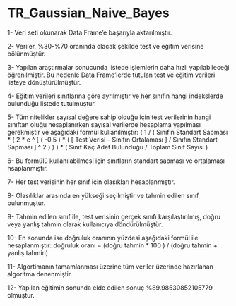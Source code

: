 # TR_Gaussian_Naive_Bayes
1- Veri seti okunarak Data Frame’e başarıyla aktarılmıştır.

2- Veriler, %30-%70 oranında olacak şekilde test ve eğitim verisine bölünmüştür.

3- Yapılan araştırmalar sonucunda listede işlemlerin daha hızlı yapılabileceği öğrenilmiştir. Bu nedenle
Data Frame’lerde tutulan test ve eğitim verileri listeye dönüştürülmüştür.

4- Eğitim verileri sınıflarına göre ayrılmıştır ve her sınıfın hangi indekslerde bulunduğu listede
tutulmuştur.

5- Tüm nitelikler sayısal değere sahip olduğu için test verilerinin hangi sınıftan oluğu hesaplanırken
sayısal verilerde hesaplama yapılması gerekmiştir ve aşağıdaki formül kullanılmıştır:
( 1 / ( Sınıfın Standart Sapması * ( 2 * e ^ [ ( -0.5 ) * ( [ Test Verisi – Sınıfın Ortalaması ] / Sınıfın
Standart Sapması ] ^ 2 ) ) ) * ( Sınıf Kaç Adet Bulunduğu / Toplam Sınıf Sayısı )

6- Bu formülü kullanılabilmesi için sınıfların standart sapması ve ortalaması hsaplanmıştır.

7- Her test verisinin her sınıf için olasıkları hesaplanmıştır.

8- Olasılıklar arasında en yükseği seçilmiştir ve tahmin edilen sınıf bulunmuştur.

9- Tahmin edilen sınıf ile, test verisinin gerçek sınıfı karşılaştırılmış, doğru veya yanlış tahmin olarak
kullanıcıya döndürülmüştür.

10- En sonunda ise doğruluk oranının yüzdesi aşağıdaki formül ile hesaplanmıştır:
doğruluk oranı = (doğru tahmin * 100 ) / (doğru tahmin + yanlış tahmin)

11- Algortimanın tamamlanması üzerine tüm veriler üzerinde hazırlanan algoritma
denenmiştir.

12- Yapılan eğitimin sonunda elde edilen sonuç %89.98530852105779 olmuştur.
